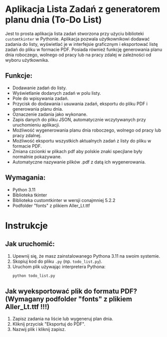 # Aplikacja Lista Zadań z generatorem planu dnia (To-Do List)

Jest to prosta aplikacja lista zadań stworzona przy użyciu biblioteki `customtkinter` w Pythonie. Aplikacja pozwala użytkownikowi dodawać zadania do listy, wyświetlać je w interfejsie graficznym i eksportować listę zadań do pliku w formacie PDF. Posiada również funkcję generowania planu dnia roboczego, wolnego od pracy lub na pracy zdalej w zależności od wyboru użytkownika. 

## Funkcje:
- Dodawanie zadań do listy.
- Wyświetlanie dodanych zadań w polu listy.
- Pole do wpisywania zadań.
- Przycisk do dodawania i usuwania zadań, eksportu do pliku PDF i generowania planu dnia.
- Oznaczenie zadania jako wykonane.
- Zapis danych do pliku JSON, automatycznie wczytywanych przy uruchomieniu aplikacji.
- Możliwość wygenerowania planu dnia roboczego, wolnego od pracy lub pracy zdalnej.
- Możliwość eksportu wszystkich aktualnych zadań z listy do pliku w formacie PDF.
- Zmiana czcionki w plikach pdf aby polskie znaki specjlane były normalnie pokazywane.
- Automatyczne nazywanie plików .pdf z datą ich wygenerowania.

## Wymagania:
- Python 3.11
- Biblioteka tkinter
- Biblioteka customtkinter w wersji conajmniej 5.2.2
- Podfolder "fonts" z plikiem Aller_Lt.ttf

# Instrukcje
## Jak uruchomić:
1. Upewnij się, że masz zainstalowanego Pythona 3.11 na swoim systemie.
2. Skopiuj kod do pliku `.py` (np. `todo_list.py`).
3. Uruchom plik używając interpretera Pythona:
   ```bash
   python todo_list.py
## Jak wyeksportować plik do formatu PDF? (Wymagany podfolder "fonts" z plikiem Aller_Lt.ttf !!!)
1. Zapisz zadania na liście lub wygeneruj plan dnia.
2. Kliknij przycisk "Eksportuj do PDF".
3. Nazwij plik i kliknij zapisz.
